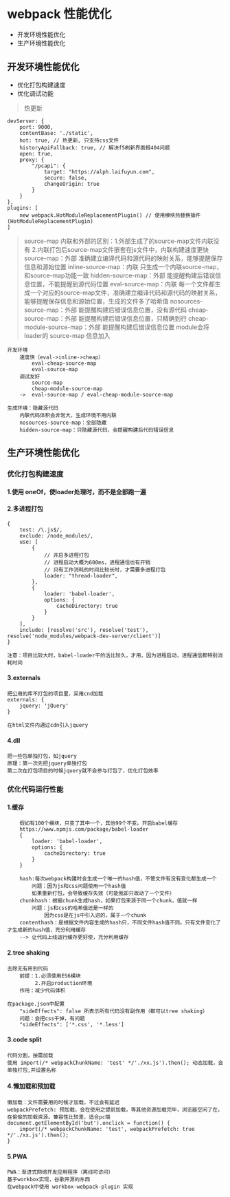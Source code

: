 # webpack 性能优化
*    开发环境性能优化
*    生产环境性能优化

## 开发环境性能优化
*   优化打包构建速度
*   优化调试功能

> 热更新

    devServer: {
        port: 9000,
        contentBase: './static',
        hot: true, // 热更新, 只支持css文件
        historyApiFallback: true, // 解决f5刷新界面报404问题
        open: true,
        proxy: {
            "/pcapi": {
                target: "https://alph.laifuyun.com",
                secure: false,
                changeOrigin: true
            }
        }
    },
    plugins: [
        new webpack.HotModuleReplacementPlugin() // 使用模块热替换插件(HotModuleReplacementPlugin)
    ]

> source-map
    内联和外部的区别：1.外部生成了的source-map文件内联没有 2.内联打包后source-map文件嵌套在js文件中，内联构建速度更快
    source-map：外部
        准确建立编译代码和源代码的映射关系，能够提醒保存信息和源始位置
    inline-source-map：内联
        只生成一个内联source-map，和source-map功能一致
    hidden-source-map：外部
        能提醒构建后错误信息位置，不能提醒到源代码位置
    eval-source-map：内联
        每一个文件都生成一个对应的source-map文件，准确建立编译代码和源代码的映射关系，能够提醒保存信息和源始位置，生成的文件多了哈希值
    nosources-source-map：外部
        能提醒构建后错误信息位置，没有源代码
    cheap-source-map：外部
        能提醒构建后错误信息位置，只精确到行
    cheap-module-source-map：外部
        能提醒构建后错误信息位置
        module会将loader的 source-map 信息加入

    开发环境
        速度快（eval->inline->cheap）
            eval-cheap-source-map
            eval-source-map
        调试友好
            source-map
            cheap-module-source-map
        ->  eval-source-map / eval-cheap-module-source-map

    生成环境：隐藏源代码
        内联代码体积会非常大，生成环境不用内联
        nosources-source-map：全部隐藏
        hidden-source-map：只隐藏源代码，会提醒构建后代码错误信息

## 生产环境性能优化
### 优化打包构建速度
#### 1.使用 oneOf，使loader处理时，而不是全部跑一遍

#### 2.多进程打包
    {
        test: /\.js$/,
        exclude: /node_modules/,
        use: [
            {
                // 开启多进程打包
                // 进程启动大概为600ms，进程通信也有开销
                // 只有工作消耗的时间比较长时，才需要多进程打包
                loader: "thread-loader",
            },
            { 
                loader: 'babel-loader',
                options: {
                    cacheDirectory: true
                }
            }
        ],
        include: [resolve('src'), resolve('test'), resolve('node_modules/webpack-dev-server/client')]
    }

    注意：项目比较大时，babel-loader干的活比较久，才用，因为进程启动，进程通信都特别消耗时间

#### 3.externals
    把公用的库不打包的项目里，采用cnd加载
    externals: {
        jquery: 'jQuery'
    }

    在html文件内通过cdn引入jquery

#### 4.dll
    把一些包单独打包，如jquery
    原理：第一次先把jquery单独打包
    第二次在打包项目的时候jquery就不会参与打包了，优化打包效率
    
### 优化代码运行性能
#### 1.缓存
        假如有100个模块，只变了其中一个，其他99个不变。开启babel缓存
        https://www.npmjs.com/package/babel-loader
        { 
            loader: 'babel-loader',
            options: {
                cacheDirectory: true
            }
        }

        hash:每次webpack构建时会生成一个唯一的hash值，不管文件有没有变化都生成一个
            问题：因为js和css问题使用一个hash值
            如果重新打包，会导致缓存失效（可能我却只改动了一个文件）
        chunkhash：根据chunk生成hash，如果打包来源于同一个chunk，值就一样
            问题：js和css的哈希值还是一样的
                因为css是在js中引入进的，属于一个chunk
        contenthash：是根据文件内容生成的hash只，不同文件hash值不同。只有文件变化了才生成新的hash值，充分利用缓存
        --> 让代码上线运行缓存更好使，充分利用缓存

#### 2.tree shaking
    去除无有用到代码
        前提：1.必须使用ES6模块
             2.开启production环境
        作用：减少代码体积

    在package.json中配置
        "sideEffects": false 所表示所有代码没有副作用（都可以tree shaking）
        问题：会把css干掉，有问题
        "sideEffects": ['*.css', '*.less']

#### 3.code split
    代码分割，按需加载
    使用 import(/* webpackChunkName: 'test' */'./xx.js').then(); 动态加载，会单独打包,并设置名称

#### 4.懒加载和预加载
    懒加载：文件需要用的时候才加载，不过会有延迟
    webpackPrefetch: 预加载，会在使用之提前加载，等其他资源加载完毕，浏览器空闲了在，在偷偷的加载资源。兼容性比较差，适合pc端
    document.getElementById('but').onclick = function() {
        import(/* webpackChunkName: 'test', webpackPrefetch: true */'./xx.js').then();
    }

#### 5.PWA
    PWA：渐进式网络开发应用程序（离线可访问）
    基于workbox实现，谷歌开源的东西
    在webpack中使用 workbox-webpack-plugin 实现
